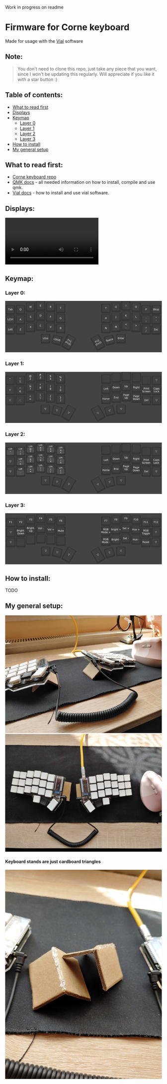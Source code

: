 Work in progress on readme

# Firmware for Corne keyboard
Made for usage with  the [Vial](https://get.vial.today/) software

## Note:
> You don't need to clone this repo, just take any piece that you want, since I won't be updating this regularly. Will appreciate if you like it with a star button :)

## Table of contents:
- [What to read first](#what-to-read-first)
- [Displays](#displays)
- [Keymap](#keymap)
    + [Layer 0](#layer-0)
    + [Layer 1](#layer-1)
    + [Layer 2](#layer-2)
    + [Layer 3](#layer-3)
- [How to install](#how-to-install)
- [My general setup](#my-general-setup)


## What to read first:
- [Corne keyboard repo](https://github.com/foostan/crkbd)
- [QMK docs](https://docs.qmk.fm/#/) - all needed information on how to install, compile and use qmk.
- [Vial docs](https://get.vial.today/manual/) - how to install and use vial software.

## Displays:
![Displays in action](https://github.com/201dreamers/corne-fw/blob/main/readme-stuff/displays_in_action.mp4)

## Keymap:

### Layer 0:
![Layer 0](https://github.com/201dreamers/corne-fw/blob/main/readme-stuff/keymap_layer_0.png)
### Layer 1:
![Layer 1](https://github.com/201dreamers/corne-fw/blob/main/readme-stuff/keymap_layer_1.png)
### Layer 2:
![Layer 2](https://github.com/201dreamers/corne-fw/blob/main/readme-stuff/keymap_layer_2.png)
### Layer 3:
![Layer 3](https://github.com/201dreamers/corne-fw/blob/main/readme-stuff/keymap_layer_3.png)

## How to install:
TODO

## My general setup:
![Full setup 1](https://github.com/201dreamers/corne-fw/blob/main/readme-stuff/full_setup_1.jpg)
![Full setup 2](https://github.com/201dreamers/corne-fw/blob/main/readme-stuff/full_setup_2.jpg)

#### Keyboard stands are just cardboard triangles
![Keyboard stands](https://github.com/201dreamers/corne-fw/blob/main/readme-stuff/stands.jpg)
